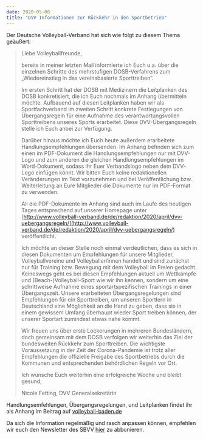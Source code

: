 ```yaml
---
date: 2020-05-06
title: "DVV Informationen zur Rückkehr in den Sportbetrieb"
---
```


Der Deutsche Volleyball-Verband hat sich wie folgt zu diesem Thema geäußert:

> Liebe Volleyballfreunde,
>
> bereits in meiner letzten Mail informierte ich Euch u.a. über die
> einzelnen Schritte des mehrstufigen DOSB-Verfahrens zum
> „Wiedereinstieg in das vereinsbasierte Sporttreiben“.
>
> Im ersten Schritt hat der DOSB mit Medizinern die Leitplanken des DOSB
> konkretisiert, die ich Euch nochmals im Anhang übermitteln möchte.
> Aufbauend auf diesen Leitplanken haben wir als Sportfachverband im
> zweiten Schritt konkrete Festlegungen von Übergangsregeln für eine
> Aufnahme des verantwortungsvollen Sporttreibens unseres Sports
> erarbeitet. Diese DVV-Übergangsregeln stelle ich Euch anbei zur
> Verfügung.
>
> Darüber hinaus möchte ich Euch heute außerdem erarbeitete
> Handlungsempfehlungen übersenden. Im Anhang befinden sich zum einen im
> PDF-Dokument die Handlungsempfehlungen nur mit DVV-Logo und zum
> anderen die gleichen Handlungsempfehlungen im Word-Dokument, sodass
> Ihr Euer Verbandslogo neben dem DVV-Logo einfügen könnt. Wir bitten
> Euch keine redaktionellen Veränderungen im Text vorzunehmen und bei
> Veröffentlichung bzw. Weiterleitung an Eure Mitglieder die Dokumente
> nur im PDF-Format zu verwenden.
>
> All die PDF-Dokumente im Anhang sind auch im Laufe des heutigen Tages
> entsprechend auf unserer Homepage unter
> [http://www.volleyball-verband.de/de/redaktion/2020/april/dvv-uebergangsregeln/](http://www.volleyball-verband.de/de/redaktion/2020/april/dvv-uebergangsregeln/)
> veröffentlicht.
>
> Ich möchte an dieser Stelle noch einmal verdeutlichen, dass es sich in
> diesen Dokumenten um Empfehlungen für unsere Mitglieder,
> Volleyballvereine und Volleyballer/innen handelt und sind zunächst nur
> für Training bzw. Bewegung mit dem Volleyball im Freien gedacht.
> Keineswegs geht es bei diesen Empfehlungen aktuell um Wettkämpfe und
> (Beach-)Volleyball-Sport wie wir ihn kennen, sondern um eine
> schrittweise Aufnahme eines sportartspezifischen Trainings in einer
> Übergangszeit. Unsere erarbeiteten Übergangsregelungen sind
> Empfehlungen für ein Sporttreiben, um unseren Sportlern in Deutschland
> eine Möglichkeit an die Hand zu geben, dass sie in einem gewissem
> Umfang überhaupt wieder Sport treiben können, der unserer Sportart
> zumindest etwas nahe kommt.
>
> Wir freuen uns über erste Lockerungen in mehreren Bundesländern, doch
> gemeinsam mit dem DOSB verfolgen wir weiterhin das Ziel der
> bundesweiten Rückkehr zum Sporttreiben. Die wichtigste Voraussetzung
> in der Zeit der Corona-Pandemie ist trotz aller Empfehlungen die
> offizielle Freigabe des Sportbetriebs durch die Kommunen und
> entsprechenden behördlichen Regeln vor Ort.
>
> Ich wünsche Euch weiterhin eine erfolgreiche Woche und bleibt gesund,
>
> Nicole Fetting, DVV Generalsekretärin

Handlungsemfehlungen, Übergangsregelungen, und Leitplanken findet ihr als Anhang im Beitrag auf [volleyball-baden.de](https://www.volleyball-baden.de/cms/home.xhtml?component_4313368.showArticle=16639414&component_4313368.page=0#a_4313368_16639414)

Da sich die Information regelmäßig und rasch anpassen können, empfehlen wir euch den Newsletter des SBVV [hier](https://www.volleyball-baden.de/cms/home/service/allgemein/sbvv_newsletter.xhtml) zu abbonieren.
